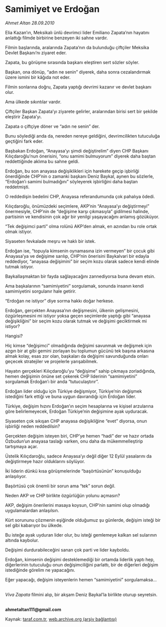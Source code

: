 # Samimiyet ve Erdoğan

*Ahmet Altan 28.09.2010*

<div class="yazi"><p>Elia Kazan’ın, Meksikalı ünlü devrimci lider Emiliano Zapata’nın hayatını anlattığı filmde birbirine benzeyen iki sahne vardır.</p>
<p>Filmin başlarında, aralarında Zapata’nın da bulunduğu çiftçiler Meksika Devlet Başkanı’nı ziyaret eder.</p>
<p>Zapata, bu görüşme sırasında başkanı eleştiren sert sözler söyler.</p>
<p>Başkan, ona dönüp, “adın ne senin” diyerek, daha sonra cezalandırmak üzere ismini bir kâğıda not eder.</p>
<p>Filmin sonlarına doğru, Zapata yaptığı devrimi kazanır ve devlet başkanı olur.</p>
<p>Ama ülkede sıkıntılar vardır.</p>
<p>Çiftçiler Başkan Zapata’yı ziyarete gelirler, aralarından birisi sert bir şekilde eleştirir Zapata’yı.</p>
<p>Zapata o çiftçiye döner ve “adın ne senin” der.</p>
<p>Bunu söylediği anda da, nereden nereye geldiğini, devrimcilikten tutuculuğa geçtiğini fark eder.</p>
<p>Başbakan Erdoğan, “Anayasa’yı şimdi değiştirelim” diyen CHP Başkanı Kılıçdaroğlu’nun önerisini, “onu samimi bulmuyorum” diyerek daha baştan reddettiğinde aklıma bu sahne geldi.</p>
<p>Erdoğan, bu son anayasa değişiklikleri için harekete geçip işbirliği önerdiğinde CHP’nin o zamanki başkanı Deniz Baykal, aynen bu sözlerle, “Erdoğan’ı samimi bulmadığını” söyleyerek işbirliğini daha baştan reddetmişti.</p>
<p>O reddedişin bedelini CHP, Anayasa referandumunda çok pahalıya ödedi.</p>
<p>Kılıçdaroğlu, önümüzdeki seçimlere, AKP’nin “Anayasa’yı değiştirmeyi” önermesiyle, CHP’nin de “değişime karşı çıkmasıyla” gidilmesi halinde, partisinin ve kendisinin çok ağır bir yenilgi yaşayacağını anlamış gözüküyor.</p>
<p>“Tek değişimci parti” olma rolünü AKP’den almak, en azından bu role ortak olmak istiyor.</p>
<p>Siyaseten fevkalade meşru ve haklı bir istek.</p>
<p>Erdoğan ise, “topuyla kimsenin oynamasına izin vermeyen” bir çocuk gibi Anayasa’ya ve değişime sarılıp, CHP’nin önerisini Baykalvari bir edayla reddediyor, “anayasa değişimini” bir seçim kozu olarak sadece kendi elinde tutmak istiyor.</p>
<p>Baykallaşmaktan bir fayda sağlayacağını zannediyorsa buna devam etsin.</p>
<p>Ama başkalarının “samimiyetini” sorgulamak, sonunda insanın kendi samimiyetini sorgulanır hale getirir.</p>
<p>“Erdoğan ne istiyor” diye sorma hakkı doğar herkese.</p>
<p>Erdoğan, gerçekten Anayasa’nın değişmesini, ülkenin gelişmesini, özgürleşmesini mi istiyor yoksa geçen seçimlerde yaptığı gibi “anayasa değişikliğini” bir seçim kozu olarak tutmak ve değişimi geciktirmek mi istiyor?</p>
<p>Hangisi?</p>
<p>Hiç kimse “değişimci” olmadığında değişimi savunmak ve değişmek için azgın bir at gibi gemini zorlayan bu toplumun gücünü tek başına arkasına almak kolay, esas zor olan, başkaları da değişimi savunduğunda onları geçecek stratejiler ve projelerle yarışabilmek.</p>
<p>Hayatın gerçekleri Kılıçdaroğlu’yu “değişime” sahip çıkmaya zorladığında, hemen değişimin önüne set çekerek CHP liderinin “samimiyetini” sorgulamak Erdoğan’ı bir anda “tutuculaştırır”.</p>
<p>Erdoğan lider olduğu için Türkiye değişmiyor, Türkiye’nin değişmek istediğini fark ettiği ve buna uygun davrandığı için Erdoğan lider.</p>
<p>Türkiye, değişim hızını Erdoğan’ın seçim hesaplarına ve kişisel arzularına göre belirlemeyecek, Erdoğan Türkiye’nin değişimine ayak uyduracak.</p>
<p>Siyaseten çok sıkışan CHP anayasa değişikliğine “evet” diyorsa, onun işbirliği neden reddedilsin?</p>
<p>Gerçekten değişim isteyen biri, CHP’ye hemen “hadi” der ve hazır ortada Özbudun’un anayasa taslağı varken, onu daha da mükemmelleştirip tartışmaya açar.</p>
<p>Üstelik Kılıçdaroğlu, sadece Anayasa’yı değil diğer 12 Eylül yasalarını da değiştirmeye hazır olduklarını söylüyor.</p>
<p>İki liderin dünkü kısa görüşmelerinde “başörtüsünün” konuşulduğu anlaşılıyor.</p>
<p>Başörtüsü çok önemli bir sorun ama “tek” sorun değil.</p>
<p>Neden AKP ve CHP birlikte özgürlüğün yolunu açmasın?</p>
<p>AKP, değişim önerilerini masaya koysun, CHP’nin samimi olup olmadığı uygulamalardan anlaşılsın.</p>
<p>Kürt sorununu çözmenin eşiğinde olduğumuz şu günlerde, değişim isteği bir sel gibi kabarıyor bu ülkede.</p>
<p>Bu isteğe ayak uyduran lider olur, bu isteği gemlemeye kalkan sel sularının altında kaybolur.</p>
<p>Değişimi durdurabileceğini sanan çok parti ve lider kayboldu.</p>
<p>Erdoğan, kimsenin değişimi desteklemediği bir ortamda liderlik yaptı hep, diğerlerinin tutuculuğu onun değişimciliğini parlattı, bir de diğerleri değişim istediğinde görelim ne yapacağını.</p>
<p>Eğer yapacağı, değişim isteyenlerin hemen “samimiyetini” sorgulamaksa...</p>
<p><i><br/>Viva Zapata</i> filmini alıp, bir akşam Deniz Baykal’la birlikte oturup seyretsin.</p><b><br/>ahmetaltan111@gmail.com </b></div>

Kaynak: [taraf.com.tr](http://www.taraf.com.tr:80/ahmet-altan/makale-samimiyet-ve-erdogan.htm), [web.archive.org (arşiv bağlantısı)](http://web.archive.org/web/20100929154429/http://www.taraf.com.tr:80/ahmet-altan/makale-samimiyet-ve-erdogan.htm)
